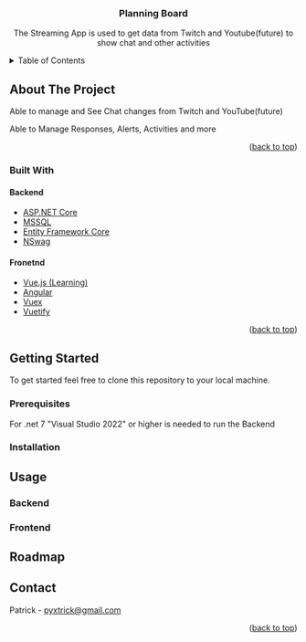<div id="top"></div>

<!-- PROJECT LOGO -->
<br />

<div align="center">

<h3 align="center">Planning Board</h3>

  <p align="center">
    The Streaming App is used to get data from Twitch and Youtube(future) to show chat and other activities
  </p>
</div>

<!-- TABLE OF CONTENTS -->
<details>
  <summary>Table of Contents</summary>
  <ol>
    <li>
      <a href="#about-the-project">About The Project</a>
      <ul>
        <li><a href="#built-with">Built With</a></li>
      </ul>
    </li>
    <li>
      <a href="#getting-started">Getting Started</a>
      <ul>
        <li><a href="#prerequisites">Prerequisites</a></li>
        <li><a href="#installation">Installation</a></li>
      </ul>
    </li>
    <li><a href="#usage">Usage</a></li>
    <li><a href="#roadmap">Roadmap</a></li>
  </ol>
</details>

<!-- ABOUT THE PROJECT -->

## About The Project

Able to manage and See Chat changes from Twitch and YouTube(future)

Able to Manage Responses, Alerts, Activities and more

<p align="right">(<a href="#top">back to top</a>)</p>

### Built With

#### Backend

- [ASP.NET Core](https://docs.microsoft.com/en-us/aspnet/core/introduction-to-aspnet-core?view=aspnetcore-6.0)
- [MSSQL](https://docs.microsoft.com/en-us/sql/sql-server/?view=sql-server-ver16)
- [Entity Framework Core](https://docs.microsoft.com/en-us/ef/core/)
- [NSwag](https://github.com/RicoSuter/NSwag)

#### Fronetnd

- [Vue.js (Learning)](https://vuejs.org/)
- [Angular](https://angular.io/)
- [Vuex](https://vuex.vuejs.org/)
- [Vuetify](https://vuetifyjs.com/en/)

<p align="right">(<a href="#top">back to top</a>)</p>

<!-- GETTING STARTED -->

## Getting Started

To get started feel free to clone this repository to your local machine.

### Prerequisites

For .net 7 "Visual Studio 2022" or higher is needed to run the Backend

### Installation

## Usage

### Backend

### Frontend

## Roadmap

## Contact

Patrick - pyxtrick@gmail.com

<p align="right">(<a href="#top">back to top</a>)</p>
